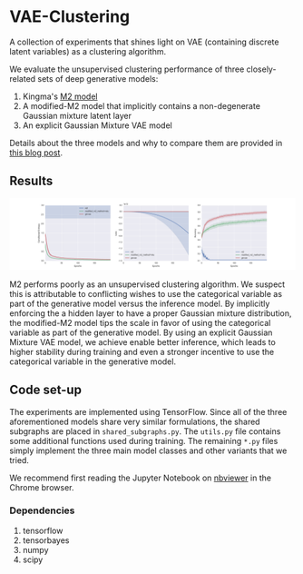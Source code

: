 # VAE-Clustering
A collection of experiments that shines light on VAE (containing discrete latent variables) as a clustering algorithm.

We evaluate the unsupervised clustering performance of three closely-related sets of deep generative models:

1. Kingma's [M2 model](https://arxiv.org/abs/1406.5298)
2. A modified-M2 model that implicitly contains a non-degenerate Gaussian mixture latent layer
3. An explicit Gaussian Mixture VAE model

Details about the three models and why to compare them are provided in [this blog post](http://ruishu.io/2016/12/25/gmvae/).

## Results

![](/images/combined.png)

M2 performs poorly as an unsupervised clustering algorithm. We suspect this is attributable to conflicting wishes to use the categorical variable as part of the generative model versus the inference model. By implicitly enforcing the a hidden layer to have a proper Gaussian mixture distribution, the modified-M2 model tips the scale in favor of using the categorical variable as part of the generative model. By using an explicit Gaussian Mixture VAE model, we achieve enable better inference, which leads to higher stability during training and even a stronger incentive to use the categorical variable in the generative model.


## Code set-up

The experiments are implemented using TensorFlow. Since all of the three aforementioned models share very similar formulations, the shared subgraphs are placed in `shared_subgraphs.py`. The `utils.py` file contains some additional functions used during training. The remaining `*.py` files simply implement the three main model classes and other variants that we tried.

We recommend first reading the Jupyter Notebook on [nbviewer](http://nbviewer.jupyter.org/github/RuiShu/vae-clustering/blob/master/experiments.ipynb) in the Chrome browser.

### Dependencies

1. tensorflow
2. tensorbayes
3. numpy
4. scipy
